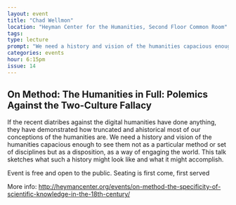 ```yaml
---
layout: event
title: "Chad Wellmon"
location: "Heyman Center for the Humanities, Second Floor Common Room"
tags: 
type: lecture
prompt: "We need a history and vision of the humanities capacious enough to see them not as a particular method or set of disciplines but as a disposition, as a way of engaging the world."
categories: events
hour: 6:15pm
issue: 14
---
```


## On Method: The Humanities in Full: Polemics Against the Two-Culture Fallacy

If the recent diatribes against the digital humanities have done anything, they have demonstrated how truncated and ahistorical most of our conceptions of the humanities are. We need a history and vision of the humanities capacious enough to see them not as a particular method or set of disciplines but as a disposition, as a way of engaging the world. This talk sketches what such a history might look like and what it might accomplish.

Event is free and open to the public. Seating is first come, first served

More info:  <http://heymancenter.org/events/on-method-the-specificity-of-scientific-knowledge-in-the-18th-century/>
